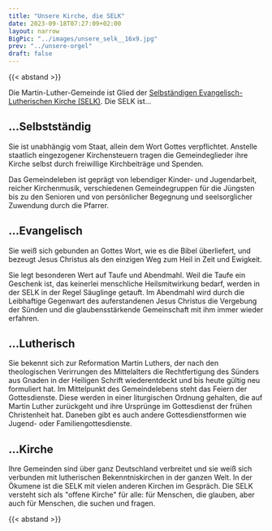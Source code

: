 ```yaml
---
title: "Unsere Kirche, die SELK"
date: 2023-09-18T07:27:09+02:00
layout: narrow
BigPic: "../images/unsere_selk__16x9.jpg"
prev: "../unsere-orgel"
draft: false
---
```

{{< abstand >}}

Die Martin-Luther-Gemeinde ist Glied der [Selbständigen
Evangelisch-Lutherischen Kirche (SELK)](https://www.selk.de). Die SELK ist...

## ...Selbstständig

Sie ist unabhängig vom Staat, allein dem Wort Gottes verpflichtet. Anstelle
staatlich eingezogener Kirchensteuern tragen die Gemeindeglieder ihre Kirche
selbst durch freiwillige Kirchbeiträge und Spenden.

Das Gemeindeleben ist geprägt von lebendiger Kinder- und Jugendarbeit, reicher
Kirchenmusik, verschiedenen Gemeindegruppen für die Jüngsten bis zu den Senioren
und von persönlicher Begegnung und seelsorglicher Zuwendung durch die Pfarrer.

## ...Evangelisch

Sie weiß sich gebunden an Gottes Wort, wie es die Bibel überliefert, und bezeugt
Jesus Christus als den einzigen Weg zum Heil in Zeit und Ewigkeit.

Sie legt besonderen Wert auf Taufe und Abendmahl. Weil die Taufe ein Geschenk
ist, das keinerlei menschliche Heilsmitwirkung bedarf, werden in der SELK in der
Regel Säuglinge getauft. Im Abendmahl wird durch die Leibhaftige Gegenwart des
auferstandenen Jesus Christus die Vergebung der Sünden und die glaubensstärkende
Gemeinschaft mit ihm immer wieder erfahren.

## ...Lutherisch

Sie bekennt sich zur Reformation Martin Luthers, der nach den theologischen
Verirrungen des Mittelalters die Rechtfertigung des Sünders aus Gnaden in der
Heiligen Schrift wiederentdeckt und bis heute gültig neu formuliert hat. Im
Mittelpunkt des Gemeindelebens steht das Feiern der Gottesdienste.  Diese werden
in einer liturgischen Ordnung gehalten, die auf Martin Luther zurückgeht und
ihre Ursprünge im Gottesdienst der frühen Christenheit hat. Daneben gibt es auch
andere Gottesdienstformen wie Jugend- oder Familiengottesdienste.

## ...Kirche

Ihre Gemeinden sind über ganz Deutschland verbreitet und sie weiß sich verbunden
mit lutherischen Bekenntniskirchen in der ganzen Welt. In der Ökumene ist die
SELK mit vielen anderen Kirchen im Gespräch. Die SELK versteht sich als "offene
Kirche" für alle: für Menschen, die glauben, aber auch für Menschen, die suchen
und fragen.

{{< abstand >}}
